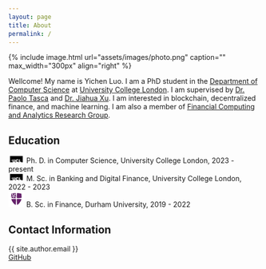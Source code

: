 ```yaml
---
layout: page
title: About
permalink: /
---
```


{% include image.html url="assets/images/photo.png" caption="" max_width="300px" align="right" %}

Wellcome! My name is Yichen Luo. I am a PhD student in the [Department of Computer Science](https://www.ucl.ac.uk/computer-science/ucl-computer-science) at [University College London](https://www.ucl.ac.uk/). I am supervised by [Dr. Paolo Tasca](https://www.paolotasca.com/) and [Dr. Jiahua Xu](https://jiahua-xu.com/). I am interested in blockchain, decentralized finance, and machine learning. I am also a member of [Financial Computing and Analytics Research Group](https://www.ucl.ac.uk/computer-science/research/research-groups/financial-computing-and-analytics).

<h2> Education </h2>
<img src="assets/images/ucl.png" alt="ucl-icon" width="32", height="16"/> Ph. D. in Computer Science, University College London, 2023 - present <br />
<img src="assets/images/ucl.png" alt="ucl-icon" width="32", height="16"/> M. Sc. in Banking and Digital Finance, University College London, 2022 - 2023 <br />
<img src="assets/images/durham.png" alt="durham-icon" width="32", height="32"/> B. Sc. in Finance, Durham University, 2019 - 2022 <br />


<h2> Contact Information </h2>
<i class="fa-solid fa-envelope"></i>  {{ site.author.email }}<br />
<i class="fa-brands fa-square-github fa-lg"></i><a href="https://github.com/{{ site.author.github_username }}"> GitHub</a> <br />
